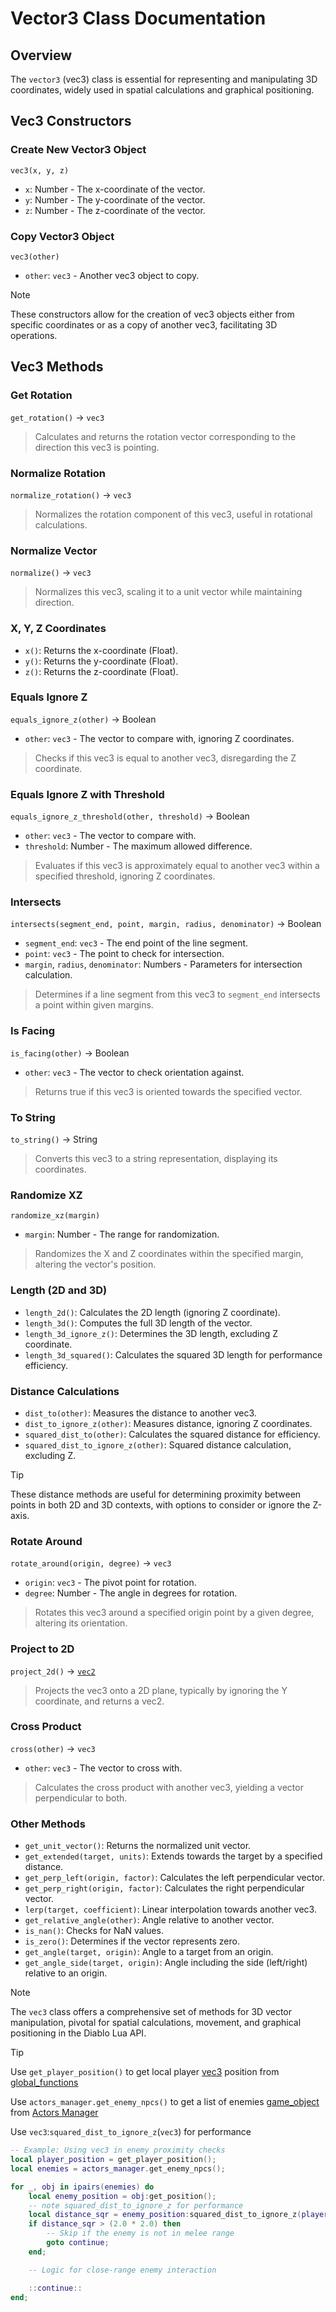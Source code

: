 # **Vector3 Class Documentation**

## Overview
The `vector3` (vec3) class is essential for representing and manipulating 3D coordinates, widely used in spatial calculations and graphical positioning.

## Vec3 Constructors
### Create New Vector3 Object
`vec3(x, y, z)`
- `x`: Number - The x-coordinate of the vector.
- `y`: Number - The y-coordinate of the vector.
- `z`: Number - The z-coordinate of the vector.

### Copy Vector3 Object
`vec3(other)`
- `other`: `vec3` - Another vec3 object to copy.

> [!NOTE]
> These constructors allow for the creation of vec3 objects either from specific coordinates or as a copy of another vec3, facilitating 3D operations.

## Vec3 Methods

### Get Rotation
`get_rotation()` -> `vec3`
> Calculates and returns the rotation vector corresponding to the direction this vec3 is pointing.

### Normalize Rotation
`normalize_rotation()` -> `vec3`
> Normalizes the rotation component of this vec3, useful in rotational calculations.

### Normalize Vector
`normalize()` -> `vec3`
> Normalizes this vec3, scaling it to a unit vector while maintaining direction.

### X, Y, Z Coordinates
- `x()`: Returns the x-coordinate (Float).
- `y()`: Returns the y-coordinate (Float).
- `z()`: Returns the z-coordinate (Float).

### Equals Ignore Z
`equals_ignore_z(other)` -> Boolean
- `other`: `vec3` - The vector to compare with, ignoring Z coordinates.

> Checks if this vec3 is equal to another vec3, disregarding the Z coordinate.

### Equals Ignore Z with Threshold
`equals_ignore_z_threshold(other, threshold)` -> Boolean
- `other`: `vec3` - The vector to compare with.
- `threshold`: Number - The maximum allowed difference.

> Evaluates if this vec3 is approximately equal to another vec3 within a specified threshold, ignoring Z coordinates.

### Intersects
`intersects(segment_end, point, margin, radius, denominator)` -> Boolean
- `segment_end`: `vec3` - The end point of the line segment.
- `point`: `vec3` - The point to check for intersection.
- `margin`, `radius`, `denominator`: Numbers - Parameters for intersection calculation.

> Determines if a line segment from this vec3 to `segment_end` intersects a point within given margins.

### Is Facing
`is_facing(other)` -> Boolean
- `other`: `vec3` - The vector to check orientation against.

> Returns true if this vec3 is oriented towards the specified vector.

### To String
`to_string()` -> String
> Converts this vec3 to a string representation, displaying its coordinates.

### Randomize XZ
`randomize_xz(margin)`
- `margin`: Number - The range for randomization.

> Randomizes the X and Z coordinates within the specified margin, altering the vector's position.

### Length (2D and 3D)
- `length_2d()`: Calculates the 2D length (ignoring Z coordinate).
- `length_3d()`: Computes the full 3D length of the vector.
- `length_3d_ignore_z()`: Determines the 3D length, excluding Z coordinate.
- `length_3d_squared()`: Calculates the squared 3D length for performance efficiency.

### Distance Calculations
- `dist_to(other)`: Measures the distance to another vec3.
- `dist_to_ignore_z(other)`: Measures distance, ignoring Z coordinates.
- `squared_dist_to(other)`: Calculates the squared distance for efficiency.
- `squared_dist_to_ignore_z(other)`: Squared distance calculation, excluding Z.

> [!TIP]
> These distance methods are useful for determining proximity between points in both 2D and 3D contexts, with options to consider or ignore the Z-axis.

### Rotate Around
`rotate_around(origin, degree)` -> `vec3`
- `origin`: `vec3` - The pivot point for rotation.
- `degree`: Number - The angle in degrees for rotation.

> Rotates this vec3 around a specified origin point by a given degree, altering its orientation.

### Project to 2D
`project_2d()` -> [`vec2`](https://github.com/qqtnn/diablo_lua_documentation/wiki/Vector-2)
> Projects the vec3 onto a 2D plane, typically by ignoring the Y coordinate, and returns a vec2.

### Cross Product
`cross(other)` -> `vec3`
- `other`: `vec3` - The vector to cross with.

> Calculates the cross product with another vec3, yielding a vector perpendicular to both.

### Other Methods
- `get_unit_vector()`: Returns the normalized unit vector.
- `get_extended(target, units)`: Extends towards the target by a specified distance.
- `get_perp_left(origin, factor)`: Calculates the left perpendicular vector.
- `get_perp_right(origin, factor)`: Calculates the right perpendicular vector.
- `lerp(target, coefficient)`: Linear interpolation towards another vec3.
- `get_relative_angle(other)`: Angle relative to another vector.
- `is_nan()`: Checks for NaN values.
- `is_zero()`: Determines if the vector represents zero.
- `get_angle(target, origin)`: Angle to a target from an origin.
- `get_angle_side(target, origin)`: Angle including the side (left/right) relative to an origin.

> [!NOTE]
> The `vec3` class offers a comprehensive set of methods for 3D vector manipulation, pivotal for spatial calculations, movement, and graphical positioning in the Diablo Lua API.

> [!TIP]
> Use `get_player_position()` to get local player [vec3](https://github.com/qqtnn/diablo_lua_documentation/wiki/Vector-3) position from [global_functions](https://github.com/qqtnn/diablo_lua_documentation/wiki/Global-Functions#get-player-position)
>
> Use `actors_manager.get_enemy_npcs()` to get a list of enemies [game_object](https://github.com/qqtnn/diablo_lua_documentation/wiki/Game-Object) from [Actors Manager](https://github.com/qqtnn/diablo_lua_documentation/wiki/Actors-Manager#get-enemy-npcs)
> 
> Use `vec3`:`squared_dist_to_ignore_z`(`vec3`) for performance
>

```lua
-- Example: Using vec3 in enemy proximity checks
local player_position = get_player_position();
local enemies = actors_manager.get_enemy_npcs();

for _, obj in ipairs(enemies) do
    local enemy_position = obj:get_position();
    -- note squared_dist_to_ignore_z for performance
    local distance_sqr = enemy_position:squared_dist_to_ignore_z(player_position);
    if distance_sqr > (2.0 * 2.0) then
        -- Skip if the enemy is not in melee range
        goto continue;
    end;

    -- Logic for close-range enemy interaction

    ::continue::
end;
```
